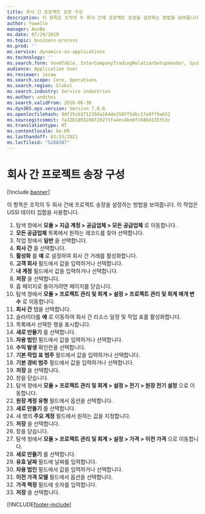 ```yaml
---
title: 회사 간 프로젝트 송장 구성
description: 이 항목은 조직의 두 회사 간에 프로젝트 송장을 설정하는 방법을 보여줍니다.
author: Yowelle
manager: AnnBe
ms.date: 07/29/2019
ms.topic: business-process
ms.prod: ''
ms.service: dynamics-ax-applications
ms.technology: ''
ms.search.form: VendTable, InterCompanyTradingRelationSetupVendor, SysDataAreaSelectLookup, ProjParameters, ProjPosting, ProjTransferPrice
audience: Application User
ms.reviewer: josaw
ms.search.scope: Core, Operations
ms.search.region: Global
ms.search.industry: Service industries
ms.author: andchoi
ms.search.validFrom: 2016-06-30
ms.dyn365.ops.version: Version 7.0.0
ms.openlocfilehash: 9df15cb3712356a164de3507f5dbc17a9ff9a652
ms.sourcegitcommit: fa32b1893286f20271fa4ec4be8fc68bd135f53c
ms.translationtype: HT
ms.contentlocale: ko-KR
ms.lasthandoff: 02/15/2021
ms.locfileid: "5288387"
---
```

# <a name="configure-intercompany-project-invoicing"></a>회사 간 프로젝트 송장 구성

[!include [banner](../../includes/banner.md)]

이 항목은 조직의 두 회사 간에 프로젝트 송장을 설정하는 방법을 보여줍니다. 이 작업은 USSI 데이터 집합을 사용합니다.

1. 탐색 창에서 **모듈 > 지급 계정 > 공급업체 > 모든 공급업체** 로 이동합니다.
2. **모든 공급업체** 목록에서 원하는 레코드를 찾아 선택합니다.
3. 작업 창에서 **일반** 을 선택합니다.
4. **회사 간** 을 선택합니다.
5. **활성화** 를 **예** 로 설정하여 회사 간 거래를 활성화합니다.
6. **고객 회사** 필드에서 값을 입력하거나 선택합니다.
7. **내 계정** 필드에서 값을 입력하거나 선택합니다.
8. **저장** 을 선택합니다.
9. 홈 페이지로 돌아가려면 페이지를 닫습니다.
10. 탐색 창에서 **모듈 > 프로젝트 관리 및 회계 > 설정 > 프로젝트 관리 및 회계 매개 변수** 로 이동합니다.
11. **회사 간** 탭을 선택합니다.
12. 슬라이더를 **예** 로 이동하여 회사 간 리소스 일정 및 작업 표를 활성화합니다.
13. 목록에서 선택한 행을 표시합니다.
14. **새로 만들기** 를 선택합니다.
15. **차용 법인** 필드에서 값을 입력하거나 선택합니다.
16. **수익 발생** 확인란을 선택합니다.
17. **기본 작업 표 범주** 필드에서 값을 입력하거나 선택합니다.
18. **기본 경비 범주** 필드에서 값을 입력하거나 선택합니다.
19. **저장** 을 선택합니다.
20. 창을 닫습니다.
21. 탐색 창에서 **모듈 > 프로젝트 관리 및 회계 > 설정 > 전기 > 원장 전기 설정** 으로 이동합니다.
22. **원장 계정 유형** 필드에서 옵션을 선택합니다.
23. **새로 만들기** 를 선택합니다.
24. 새 행의 **주요 계정** 필드에서 원하는 값을 지정합니다.
25. **저장** 을 선택합니다.
26. 창을 닫습니다.
27. 탐색 창에서 **모듈 > 프로젝트 관리 및 회계 > 설정 > 가격 > 이전 가격** 으로 이동합니다.
28. **새로 만들기** 를 선택합니다.
29. **유효 날짜** 필드에 날짜를 입력합니다.
30. **차용 법인** 필드에서 값을 입력하거나 선택합니다.
31. **이전 가격 모델** 필드에서 옵션을 선택합니다.
32. **가격 책정** 필드에 숫자를 입력합니다.
33. **저장** 을 선택합니다.



[!INCLUDE[footer-include](../../includes/footer-banner.md)]